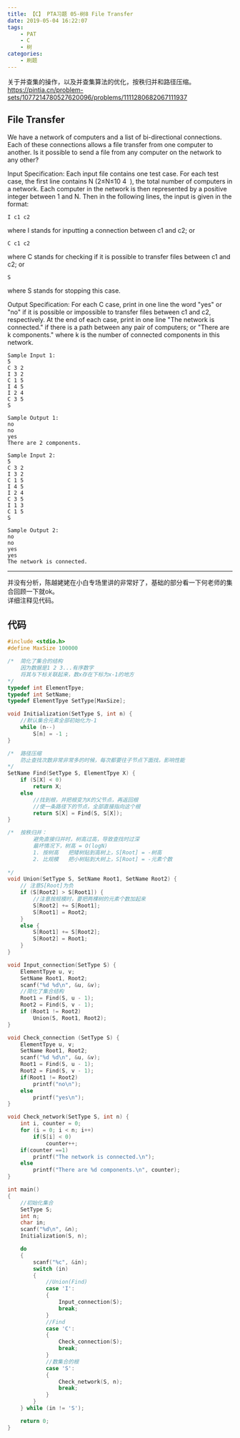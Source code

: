 ```yaml
---
title: 【C】 PTA习题 05-树8 File Transfer
date: 2019-05-04 16:22:07
tags:
    - PAT
    - C
    - 树
categories:
    - 刷题
---
```

关于并查集的操作，以及并查集算法的优化，按秩归并和路径压缩。  
https://pintia.cn/problem-sets/1077214780527620096/problems/1111280682067111937
<!--more -->

## File Transfer
We have a network of computers and a list of bi-directional connections. Each of these connections allows a file transfer from one computer to another. Is it possible to send a file from any computer on the network to any other?

Input Specification:
Each input file contains one test case. For each test case, the first line contains N (2≤N≤10
​4
​​ ), the total number of computers in a network. Each computer in the network is then represented by a positive integer between 1 and N. Then in the following lines, the input is given in the format:

    I c1 c2  
where I stands for inputting a connection between c1 and c2; or

    C c1 c2    
where C stands for checking if it is possible to transfer files between c1 and c2; or

    S
where S stands for stopping this case.

Output Specification:
For each C case, print in one line the word "yes" or "no" if it is possible or impossible to transfer files between c1 and c2, respectively. At the end of each case, print in one line "The network is connected." if there is a path between any pair of computers; or "There are  k components." where k is the number of connected components in this network.
```
Sample Input 1:
5
C 3 2
I 3 2
C 1 5
I 4 5
I 2 4
C 3 5
S
```
```
Sample Output 1:
no
no
yes
There are 2 components.
```
```
Sample Input 2:
5
C 3 2
I 3 2
C 1 5
I 4 5
I 2 4
C 3 5
I 1 3
C 1 5
S
```
```
Sample Output 2:
no
no
yes
yes
The network is connected.
```

---

并没有分析，陈越姥姥在小白专场里讲的非常好了，基础的部分看一下何老师的集合回顾一下就ok。  
详细注释见代码。


## 代码
```C
#include <stdio.h>
#define MaxSize 100000

/*  简化了集合的结构
    因为数据是1 2 3...有序数字
    将其与下标关联起来，数x存在下标为x-1的地方
*/
typedef int ElementTpye;
typedef int SetName;
typedef ElementTpye SetType[MaxSize];

void Initialization(SetType S, int n) {
    //默认集合元素全部初始化为-1
    while (n--)
        S[n] = -1 ;
}

/*  路径压缩
    防止查找次数非常非常多的时候，每次都要往子节点下面找，影响性能
*/
SetName Find(SetType S, ElementTpye X) {
    if (S[X] < 0)
        return X;
    else
        //找到根，并把根变为X的父节点，再返回根
        //使一条路径下的节点，全部直接指向这个根
        return S[X] = Find(S, S[X]);
}

/*  按秩归并：
        避免直接归并时，树高过高，导致查找时过深
        最坏情况下，树高 = O(logN)
        1. 按树高   把矮树贴到高树上，S[Root] = -树高 
        2. 比规模   把小树贴到大树上，S[Root] = -元素个数
    
*/
void Union(SetType S, SetName Root1, SetName Root2) {
    // 注意S[Root]为负    
    if (S[Root2] > S[Root1]) {
        //注意按规模时，要把两棵树的元素个数加起来
        S[Root2] += S[Root1];
        S[Root1] = Root2;
    }
    else {
        S[Root1] += S[Root2];
        S[Root2] = Root1;
    }
}

void Input_connection(SetType S) {
    ElementTpye u, v;
    SetName Root1, Root2;
    scanf("%d %d\n", &u, &v);
    //简化了集合结构
    Root1 = Find(S, u - 1);
    Root2 = Find(S, v - 1);
    if (Root1 != Root2)
        Union(S, Root1, Root2);
}

void Check_connection (SetType S) {
    ElementTpye u, v;
    SetName Root1, Root2;
    scanf("%d %d\n", &u, &v);
    Root1 = Find(S, u - 1);
    Root2 = Find(S, v - 1);
    if(Root1 != Root2)
        printf("no\n");
    else
        printf("yes\n");
}

void Check_network(SetType S, int n) {
    int i, counter = 0;
    for (i = 0; i < n; i++) 
        if(S[i] < 0)
            counter++;
    if(counter ==1)
        printf("The network is connected.\n");
    else
        printf("There are %d components.\n", counter);
}

int main()
{
    //初始化集合
    SetType S;
    int n;
    char in;
    scanf("%d\n", &n);
    Initialization(S, n);

    do
    {
        scanf("%c", &in);
        switch (in)
        {
            //Union(Find)
            case 'I':
            {
                Input_connection(S);
                break;
            }
            //Find
            case 'C':
            {
                Check_connection(S);
                break;
            }
            //数集合的根
            case 'S':
            {
                Check_network(S, n);
                break;
            }
        }
    } while (in != 'S');

    return 0;
}
```
